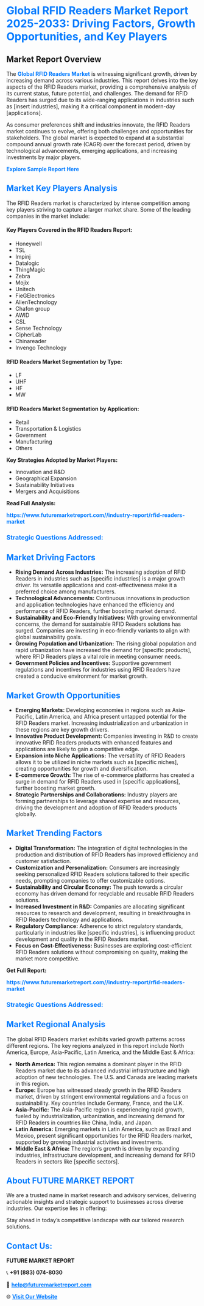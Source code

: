 <h1 style="color: #007BFF;">Global RFID Readers Market Report 2025-2033: Driving Factors, Growth Opportunities, and Key Players</h1>

<section id="overview">
<h2>Market Report Overview</h2>
<p>The <a href="https://www.futuremarketreport.com//industry-report/rfid-readers-market" style="color: #007BFF; text-decoration: none;"><strong>Global RFID Readers Market</strong></a> is witnessing significant growth, driven by increasing demand across various industries. This report delves into the key aspects of the RFID Readers market, providing a comprehensive analysis of its current status, future potential, and challenges. The demand for RFID Readers has surged due to its wide-ranging applications in industries such as [insert industries], making it a critical component in modern-day [applications].</p>
<p>As consumer preferences shift and industries innovate, the RFID Readers market continues to evolve, offering both challenges and opportunities for stakeholders. The global market is expected to expand at a substantial compound annual growth rate (CAGR) over the forecast period, driven by technological advancements, emerging applications, and increasing investments by major players.</p>
</section>

<section id="overview">
<p><a href="https://www.futuremarketreport.com//request-sample/reportId=82176" style="color: #007BFF; text-decoration: none;"><strong>Explore Sample Report Here</strong></a></p>
</section>

<section id="key-players">
<h2 style="color: #007BFF;">Market Key Players Analysis</h2>
<p>The RFID Readers market is characterized by intense competition among key players striving to capture a larger market share. Some of the leading companies in the market include:</p>
<h4>Key Players Covered in the RFID Readers Report:</h4>
<ul><li>Honeywell</li><li>TSL</li><li>Impinj</li><li>Datalogic</li><li>ThingMagic</li><li>Zebra</li><li>Mojix</li><li>Unitech</li><li>FieGElectronics</li><li>AlienTechnology</li><li>Chafon group</li><li>AWID</li><li>CSL</li><li>Sense Technology</li><li>CipherLab</li><li>Chinareader</li><li>Invengo Technology</li></ul>
<h4>RFID Readers Market Segmentation by Type:</h4>
<ul><li>LF</li><li>UHF</li><li>HF</li><li>MW</li></ul>

<h4>RFID Readers Market Segmentation by Application:</h4>
<ul><li>Retail</li><li>Transportation &amp; Logistics</li><li>Government</li><li>Manufacturing</li><li>Others</li></ul>
<p><strong>Key Strategies Adopted by Market Players:</strong></p>
<ul>
<li>Innovation and R&D</li>
<li>Geographical Expansion</li>
<li>Sustainability Initiatives</li>
<li>Mergers and Acquisitions</li>
</ul>
</section>

<section>
<p><strong>Read Full Analysis: </strong></p><a href="https://www.futuremarketreport.com//industry-report/rfid-readers-market" style="color: #007BFF; text-decoration: none;"><strong>https://www.futuremarketreport.com//industry-report/rfid-readers-market</strong></a>
<h3 style="color: #007BFF;">Strategic Questions Addressed:</h3>
</section>

<section id="driving-factors">
<h2 style="color: #007BFF;">Market Driving Factors</h2>
<ul>
<li><strong>Rising Demand Across Industries:</strong> The increasing adoption of RFID Readers in industries such as [specific industries] is a major growth driver. Its versatile applications and cost-effectiveness make it a preferred choice among manufacturers.</li>
<li><strong>Technological Advancements:</strong> Continuous innovations in production and application technologies have enhanced the efficiency and performance of RFID Readers, further boosting market demand.</li>
<li><strong>Sustainability and Eco-Friendly Initiatives:</strong> With growing environmental concerns, the demand for sustainable RFID Readers solutions has surged. Companies are investing in eco-friendly variants to align with global sustainability goals.</li>
<li><strong>Growing Population and Urbanization:</strong> The rising global population and rapid urbanization have increased the demand for [specific products], where RFID Readers plays a vital role in meeting consumer needs.</li>
<li><strong>Government Policies and Incentives:</strong> Supportive government regulations and incentives for industries using RFID Readers have created a conducive environment for market growth.</li>
</ul>
</section>

<section id="growth-opportunities">
<h2 style="color: #007BFF;">Market Growth Opportunities</h2>
<ul>
<li><strong>Emerging Markets:</strong> Developing economies in regions such as Asia-Pacific, Latin America, and Africa present untapped potential for the RFID Readers market. Increasing industrialization and urbanization in these regions are key growth drivers.</li>
<li><strong>Innovative Product Development:</strong> Companies investing in R&D to create innovative RFID Readers products with enhanced features and applications are likely to gain a competitive edge.</li>
<li><strong>Expansion into Niche Applications:</strong> The versatility of RFID Readers allows it to be utilized in niche markets such as [specific niches], creating opportunities for growth and diversification.</li>
<li><strong>E-commerce Growth:</strong> The rise of e-commerce platforms has created a surge in demand for RFID Readers used in [specific applications], further boosting market growth.</li>
<li><strong>Strategic Partnerships and Collaborations:</strong> Industry players are forming partnerships to leverage shared expertise and resources, driving the development and adoption of RFID Readers products globally.</li>
</ul>
</section>

<section id="trending-factors">
<h2 style="color: #007BFF;">Market Trending Factors</h2>
<ul>
<li><strong>Digital Transformation:</strong> The integration of digital technologies in the production and distribution of RFID Readers has improved efficiency and customer satisfaction.</li>
<li><strong>Customization and Personalization:</strong> Consumers are increasingly seeking personalized RFID Readers solutions tailored to their specific needs, prompting companies to offer customizable options.</li>
<li><strong>Sustainability and Circular Economy:</strong> The push towards a circular economy has driven demand for recyclable and reusable RFID Readers solutions.</li>
<li><strong>Increased Investment in R&D:</strong> Companies are allocating significant resources to research and development, resulting in breakthroughs in RFID Readers technology and applications.</li>
<li><strong>Regulatory Compliance:</strong> Adherence to strict regulatory standards, particularly in industries like [specific industries], is influencing product development and quality in the RFID Readers market.</li>
<li><strong>Focus on Cost-Effectiveness:</strong> Businesses are exploring cost-efficient RFID Readers solutions without compromising on quality, making the market more competitive.</li>
</ul>
</section>

<section>
<p><strong>Get Full Report: </strong></p><a href="https://www.futuremarketreport.com//industry-report/rfid-readers-market" style="color: #007BFF; text-decoration: none;"><strong>https://www.futuremarketreport.com//industry-report/rfid-readers-market</strong></a>
<h3 style="color: #007BFF;">Strategic Questions Addressed:</h3>
</section>


<section id="regional-analysis">
<h2 style="color: #007BFF;">Market Regional Analysis</h2>
<p>The global RFID Readers market exhibits varied growth patterns across different regions. The key regions analyzed in this report include North America, Europe, Asia-Pacific, Latin America, and the Middle East & Africa:</p>
<ul>
<li><strong>North America:</strong> This region remains a dominant player in the RFID Readers market due to its advanced industrial infrastructure and high adoption of new technologies. The U.S. and Canada are leading markets in this region.</li>
<li><strong>Europe:</strong> Europe has witnessed steady growth in the RFID Readers market, driven by stringent environmental regulations and a focus on sustainability. Key countries include Germany, France, and the U.K.</li>
<li><strong>Asia-Pacific:</strong> The Asia-Pacific region is experiencing rapid growth, fueled by industrialization, urbanization, and increasing demand for RFID Readers in countries like China, India, and Japan.</li>
<li><strong>Latin America:</strong> Emerging markets in Latin America, such as Brazil and Mexico, present significant opportunities for the RFID Readers market, supported by growing industrial activities and investments.</li>
<li><strong>Middle East & Africa:</strong> The region’s growth is driven by expanding industries, infrastructure development, and increasing demand for RFID Readers in sectors like [specific sectors].</li>
</ul>
</section>

<footer>
<h2 style="color: #007BFF;">About FUTURE MARKET REPORT</h2>
<p>We are a trusted name in market research and advisory services, delivering actionable insights and strategic support to businesses across diverse industries. Our expertise lies in offering:</p>

<p>Stay ahead in today’s competitive landscape with our tailored research solutions.</p>

<h2 style="color: #007BFF;">Contact Us:</h2>
<p><strong>FUTURE MARKET REPORT</strong></p>
<p>📞 <strong>+91 (883) 074-8030</strong></p>
<p>📧 <strong><a href="mailto:help@futuremarketreport.com" style="color: #007BFF;">help@futuremarketreport.com</a></strong></p>
<p>🌐 <strong><a href="https://www.futuremarketreport.com/" style="color: #007BFF;">Visit Our Website</a></strong></p>
</footer>